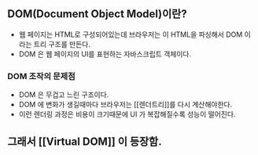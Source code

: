 
## DOM(Document Object Model)이란?

- 웹 페이지는 HTML로 구성되어있는데 브라우저는 이 HTML을 파싱해서 DOM 이라는 트리 구조를 만든다.
- DOM 은 웹 페이지의 UI를 표현하는 자바스크립트 객체이다. 


### DOM 조작의 문제점

- DOM 은 무겁고 느린 구조이다. 
- DOM 에 변화가 생길때마다 브라우저는 [[렌더트리]]를 다시 계산해야한다. 
- 이런 렌더링 과정은 비용이 크기때문에 UI 가 복잡해질수록 성능이 떨어진다. 

## 그래서 [[Virtual DOM]] 이 등장함.
